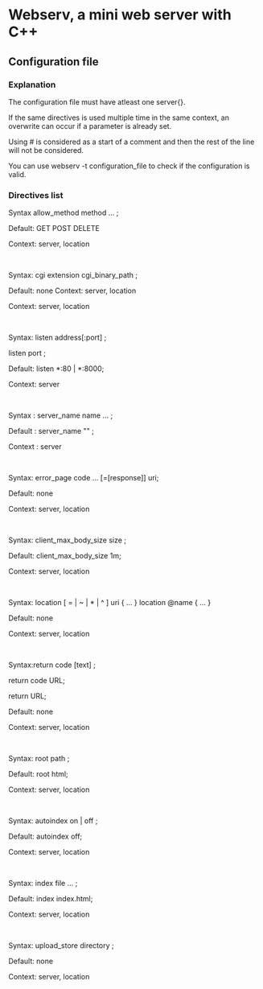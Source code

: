 <h1>Webserv, a mini web server with C++</h1>
<h2>Configuration file</h2>
<h3>Explanation</h3>
<p>The configuration file must have atleast one server{}.</p>
<p>If the same directives is used multiple time in the same context, an overwrite can occur if a parameter is already set.</p>
<p>Using # is considered as a start of a comment and then the rest of the line will not be considered.</p>
<p>You can use webserv -t configuration_file to check if the configuration is valid.</p>
<h3>Directives list</h3>
<p>Syntax allow_method method ... ;</p>
<p>Default: GET POST DELETE</p>
<p>Context: server, location</p>
<p>&nbsp;</p>
<p>Syntax: cgi extension cgi_binary_path ;</p>
<p>Default: none Context: server, location</p>
<p>Context: server, location</p>
<p>&nbsp;</p>
<p>Syntax: listen address[:port] ;</p>
<p>listen port ;</p>
<p>Default: listen *:80 | *:8000;</p>
<p>Context: server</p>
<p>&nbsp;</p>
<p>Syntax : server_name name ... ;</p>
<p>Default : server_name "" ;</p>
<p>Context : server</p>
<p>&nbsp;</p>
<p>Syntax: error_page code ... [=[response]] uri;</p>
<p>Default: none</p>
<p>Context: server, location</p>
<p>&nbsp;</p>
<p>Syntax: client_max_body_size size ;</p>
<p>Default: client_max_body_size 1m;</p>
<p>Context: server, location</p>
<p>&nbsp;</p>
<p>Syntax: location [ = | ~ | * | ^ ] uri { ... } location @name { ... }</p>
<p>Default: none</p>
<p>Context: server, location</p>
<p>&nbsp;</p>
<p>Syntax:return code [text] ;</p>
<p>return code URL;</p>
<p>return URL;</p>
<p>Default: none</p>
<p>Context: server, location</p>
<p>&nbsp;</p>
<p>Syntax: root path ;</p>
<p>Default: root html;</p>
<p>Context: server, location</p>
<p>&nbsp;</p>
<p>Syntax: autoindex on | off ;</p>
<p>Default: autoindex off;</p>
<p>Context: server, location</p>
<p>&nbsp;</p>
<p>Syntax: index file ... ;</p>
<p>Default: index index.html;</p>
<p>Context: server, location</p>
<p>&nbsp;</p>
<p>Syntax: upload_store directory ;</p>
<p>Default: none</p>
<p>Context: server, location</p>
